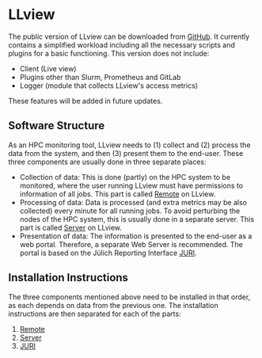 # LLview

The public version of LLview can be downloaded from [GitHub](https://github.com/FZJ-JSC/LLview).
It currently contains a simplified workload including all the necessary
scripts and plugins for a basic functioning. This version does not include:

- Client (Live view)
- Plugins other than Slurm, Prometheus and GitLab
- Logger (module that collects LLview's access metrics)

These features will be added in future updates.

## Software Structure

As an HPC monitoring tool, LLview needs to (1) collect and (2) process the data from the system, and then (3) present them to the end-user.
These three components are usually done in three separate places:

- Collection of data: This is done (partly) on the HPC system to be monitored, where the user running LLview must have permissions to information of all jobs. This part is called [Remote](remote_about.md) on LLview.
- Processing of data: Data is processed (and extra metrics may be also collected) every minute for all running jobs. To avoid perturbing the nodes of the HPC system, this is usually done in a separate server. This part is called [Server](server_about.md) on LLview.
- Presentation of data: The information is presented to the end-user as a web portal. Therefore, a separate Web Server is recommended. The portal is based on the Jülich Reporting Interface [JURI](juri_about.md).

## Installation Instructions

The three components mentioned above need to be installed in that order, as each depends on data from the previous one.
The installation instructions are then separated for each of the parts:

1. [Remote](remote_install.md)
2. [Server](server_install.md)
3. [JURI](juri_install.md)
